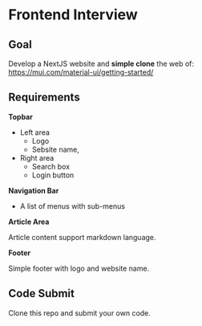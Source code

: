 # Frontend Interview

## Goal

Develop a NextJS website and **simple clone** the web of: https://mui.com/material-ui/getting-started/

## Requirements

**Topbar**

- Left area
  - Logo
  - Sebsite name,
- Right area
  - Search box
  - Login button

**Navigation Bar**

- A list of menus with sub-menus

**Article Area**

Article content support markdown language.

**Footer**

Simple footer with logo and website name.

## Code Submit

Clone this repo and submit your own code.
